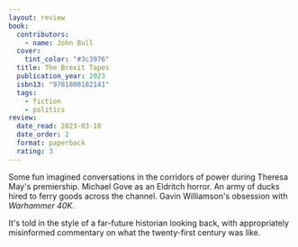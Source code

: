 ```yaml
---
layout: review
book:
  contributors:
    - name: John Bull
  cover:
    tint_color: "#3c3976"
  title: The Brexit Tapes
  publication_year: 2023
  isbn13: "9781800182141"
  tags:
    - fiction
    - politics
review:
  date_read: 2023-03-18
  date_order: 2
  format: paperback
  rating: 3
---
```


Some fun imagined conversations in the corridors of power during Theresa May's premiership.
Michael Gove as an Eldritch horror.
An army of ducks hired to ferry goods across the channel.
Gavin Williamson's obsession with *Warhammer 40K*.

It's told in the style of a far-future historian looking back, with appropriately misinformed commentary on what the twenty-first century was like.

